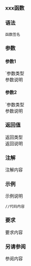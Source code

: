 ### xxx函数  
  
### 语法  
```编程语言
函数签名
```
  
### 参数  
  
#### 参数1  
`参数类型  
参数说明  
#### 参数2  
`参数类型  
参数说明  
  
### 返回值  
返回类型  
返回说明  
  
### 注解  
注解内容  
  
### 示例  
示例说明  
```编程语言
//代码内容
```
  
### 要求  
要求内容  

### 另请参阅  
参阅内容  
  
